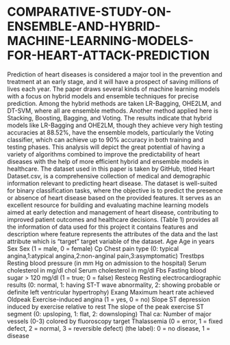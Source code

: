 # COMPARATIVE-STUDY-ON-ENSEMBLE-AND-HYBRID-MACHINE-LEARNING-MODELS-FOR-HEART-ATTACK-PREDICTION
Prediction of heart diseases is considered a major tool in the prevention and treatment at an early stage, and it will have a prospect of saving millions of lives each year. The paper draws several kinds of machine learning models with a focus on hybrid models and ensemble techniques for precise prediction. Among the hybrid methods are taken LR-Bagging, OHE2LM, and DT-SVM, where all are ensemble methods. Another method applied here is Stacking, Boosting, Bagging, and Voting.
The results indicate that hybrid models like LR-Bagging and OHE2LM, though they achieve very high testing accuracies at 88.52%, have the ensemble models, particularly the Voting classifier, which can achieve up to 90% accuracy in both training and testing phases. This analysis will depict the great potential of having a variety of algorithms combined to improve the predictability of heart diseases with the help of more efficient hybrid and ensemble models in healthcare.
<DATASET>
The dataset used in this paper is taken by GitHub, titled Heart Dataset.csv, is a comprehensive collection of medical and demographic information relevant to predicting heart disease.
The dataset is well-suited for binary classification tasks, where the objective is to predict the presence or absence of heart disease based on the provided features. It serves as an excellent resource for building and evaluating machine learning models aimed at early detection and management of heart disease, contributing to improved patient outcomes and healthcare decisions.
(Table 1) provides all the information of data used for this project it contains features and description where feature represents the attributes of the data and the last attribute which is “target” target variable of the dataset.
Age       Age in years
Sex       Sex (1 = male, 0 = female)
Cp        Chest pain type (0: typical angina,1:atypical angina,2:non-anginal pain,3:asymptomatic)
Trestbps  Resting blood pressure (in mm Hg on admission to the hospital) Serum cholesterol in mg/dl
chol       Serum cholesterol in mg/dl
Fbs        Fasting blood sugar > 120 mg/dl (1 = true; 0 = false)
Restecg    Resting electrocardiographic results (0: normal, 1: having ST-T wave abnormality, 2: showing probable or definite 
               left ventricular hypertrophy)
Exang      Maximum heart rate achieved
Oldpeak    Exercise-induced angina (1 = yes, 0 = no)
Slope      ST depression induced by exercise relative to rest
                  The slope of the peak exercise ST segment (0: upsloping, 1: flat, 2: downsloping)
Thal       ca: Number of major vessels (0-3) colored by fluoroscopy
target     Thalassemia (0 = error, 1 = fixed defect, 2 = normal, 3 = reversible defect)
                 (the label): 0 = no disease, 1 = disease






